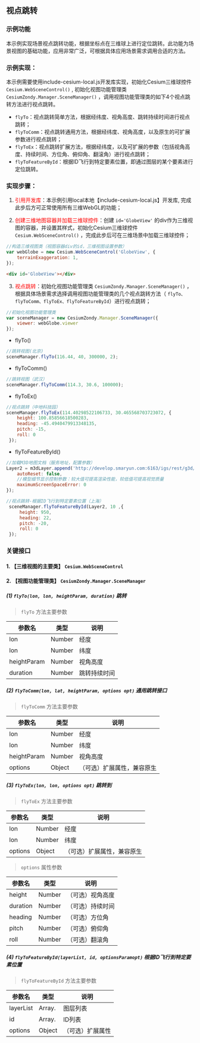 ## 视点跳转

### 示例功能

本示例实现场景视点跳转功能，根据坐标点在三维球上进行定位跳转。此功能为场景视图的基础功能，应用非常广泛，可根据具体应用场景需求调用合适的方法。

### 示例实现：

本示例需要使用include-cesium-local.js开发库实现，初始化Cesium三维球控件 `Cesium.WebSceneControl()` , 初始化视图功能管理类 `CesiumZondy.Manager.SceneManager()` ，调用视图功能管理类的如下4个视点跳转方法进行视点跳转。

- `flyTo`：视点跳转简单方法，根据经纬度、视角高度、跳转持续时间进行视点跳转；
- `flyToComm`：视点跳转通用方法，根据经纬度、视角高度，以及原生的可扩展参数进行视点跳转；
- `flyToEx`：视点跳转扩展方法，根据经纬度，以及可扩展的参数（包括视角高度、持续时间、方位角、俯仰角、翻滚角）进行视点跳转；
- `flyToFeatureById`：根据ID飞行到特定要素位置，即通过图层的某个要素进行定位跳转。

### 实现步骤：

1. <font color=red>引用开发库</font>：本示例引用local本地【include-cesium-local.js】开发库, 完成此步后方可正常使用所有三维WebGL的功能；

2. <font color=red>创建三维地图容器并加载三维球控件</font>：创建 `id='GlobeView'` 的div作为三维视图的容器，并设置其样式，初始化Cesium三维球控件 `Cesium.WebSceneControl()` ，完成此步后可在三维场景中加载三维球控件；

``` Javascript
//构造三维视图类（视图容器div的id，三维视图设置参数）
var webGlobe = new Cesium.WebSceneControl('GlobeView', {
    terrainExaggeration: 1,
});
```

``` html
<div id='GlobeView'></div>
```

3. <font color=red>视点跳转</font>：初始化视图功能管理类 `CesiumZondy.Manager.SceneManager()` ，根据具体场景需求选择调用视图功能管理类的几个视点跳转方法（ `flyTo、flyToComm、flyToEx、flyToFeatureById`）进行视点跳转；

``` Javascript
//初始化视图功能管理类
var sceneManager = new CesiumZondy.Manager.SceneManager({
    viewer: webGlobe.viewer
});
```
- flyTo()
``` Javascript
//跳转视图(北京)
sceneManager.flyTo(116.44, 40, 300000, 2);
```
- flyToComm()
``` Javascript
//跳转视图（武汉）
sceneManager.flyToComm(114.3, 30.6, 100000);
```
- flyToEx()
``` Javascript
//视点跳转（中地科技园）
sceneManager.flyToEx(114.40298522106733, 30.465568703723072, {
    height: 100.85856618500283,
    heading: -45.4940479913348135,
    pitch: -15,
    roll: 0
 });
```
- flyToFeatureById()
``` Javascript
//加载M3D地图文档（服务地址，配置参数）
Layer2 = m3dLayer.append('http://develop.smaryun.com:6163/igs/rest/g3d/buildings1', {
    autoReset: false,
    //模型细节显示控制参数：较大值可提高渲染性能，较低值可提高视觉质量
    maximumScreenSpaceError: 0
});

//视点跳转-根据ID飞行到特定要素位置（上海）
 sceneManager.flyToFeatureById(Layer2, 10 ,{
     height: 950,
     heading: 22,
     pitch: -20,
     roll: 0
 });
```


### 关键接口

#### 1. 【三维视图的主要类】 `Cesium.WebSceneControl`

#### 2. 【视图功能管理类】 `CesiumZondy.Manager.SceneManager`

##### (1) `flyTo(lon, lon, heightParam, duration)` 跳转

> `flyTo` 方法主要参数

|参数名|类型|说明|
|-|-|-|
|lon|Number|经度|
|lon|Number|纬度|
|heightParam|Number|视角高度|
|duration|Number|跳转持续时间|

##### (2) `flyToComm(lon, lat, heightParam, options opt)` 通用跳转接口

> `flyToComm` 方法主要参数

|参数名|类型|说明|
|-|-|-|
|lon|Number|经度|
|lon|Number|纬度|
|heightParam|Number|视角高度|
|options|Object|（可选）扩展属性，兼容原生|


##### (3) `flyToEx(lon, lon, options opt)` 跳转到

> `flyToEx` 方法主要参数

|参数名|类型|说明|
|-|-|-|
|lon|Number|经度|
|lon|Number|纬度|
|options|Object|（可选）扩展属性，兼容原生|

> `options` 属性参数

|参数名|类型|说明|
|-|-|-|
|height|Number|（可选）视角高度|
|duration|Number|（可选）持续时间|
|heading|Number|（可选）方位角|
|pitch|Number|（可选）俯仰角|
|roll|Number|（可选）翻滚角|


##### (4) `flyToFeatureById(layerList, id, optionsParamopt)` 根据ID飞行到特定要素位置

> `flyToFeatureById` 方法主要参数

|参数名|类型|说明|
|-|-|-|
|layerList|	Array.<layer>|图层列表|
|id|Array.<id>|	ID列表|
|options|Object|（可选）扩展属性|